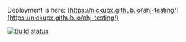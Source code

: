 Deployment is here: [https://nickupx.github.io/ahj-testing/](https://nickupx.github.io/ahj-testing/)

[![Build status](https://ci.appveyor.com/api/projects/status/39yodfbe5fr3480c/branch/master?svg=true)](https://ci.appveyor.com/project/nickupx/ahj-testing/branch/master)
